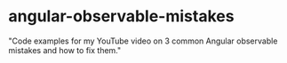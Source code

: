 # angular-observable-mistakes
"Code examples for my YouTube video on 3 common Angular observable mistakes and how to fix them."
